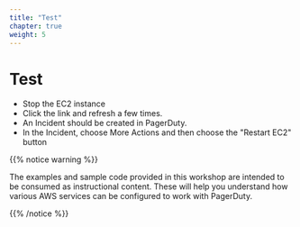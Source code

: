 ```yaml
---
title: "Test"
chapter: true
weight: 5
---
```


# Test

- Stop the EC2 instance
- Click the link and refresh a few times.
- An Incident should be created in PagerDuty.
- In the Incident, choose More Actions and then choose the "Restart EC2" button

{{% notice warning %}}
<p style='text-align: left;'>
The examples and sample code provided in this workshop are intended to be consumed as instructional content. These will help you understand how various AWS services can be configured to work with PagerDuty.
</p>
{{% /notice %}}